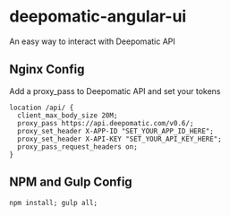 # deepomatic-angular-ui

An easy way to interact with Deepomatic API

## Nginx Config

Add a proxy_pass to Deepomatic API and set your tokens

```
location /api/ {
  client_max_body_size 20M;
  proxy_pass https://api.deepomatic.com/v0.6/;
  proxy_set_header X-APP-ID "SET_YOUR_APP_ID_HERE";
  proxy_set_header X-API-KEY "SET_YOUR_API_KEY_HERE";
  proxy_pass_request_headers on;
}
```

## NPM and Gulp Config

```
npm install; gulp all;
```
